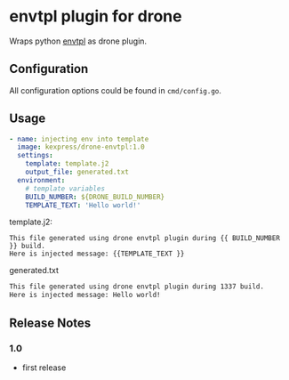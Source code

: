 # envtpl plugin for drone

Wraps python [envtpl](https://github.com/andreasjansson/envtpl) as drone plugin.

## Configuration

All configuration options could be found in `cmd/config.go`.

## Usage

```yaml
- name: injecting env into template
  image: kexpress/drone-envtpl:1.0
  settings:
    template: template.j2
    output_file: generated.txt
  environment:
    # template variables
    BUILD_NUMBER: ${DRONE_BUILD_NUMBER}
    TEMPLATE_TEXT: 'Hello world!'
```

template.j2:

```jinja
This file generated using drone envtpl plugin during {{ BUILD_NUMBER }} build.
Here is injected message: {{TEMPLATE_TEXT }}
```

generated.txt

```txt
This file generated using drone envtpl plugin during 1337 build.
Here is injected message: Hello world!
```

## Release Notes

### 1.0

- first release
